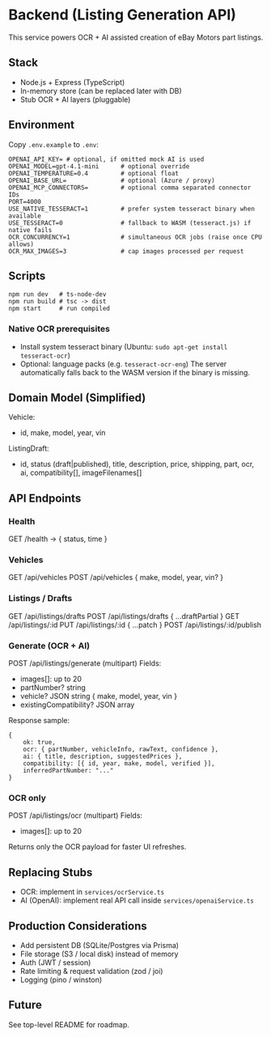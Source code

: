 ﻿# Backend (Listing Generation API)

This service powers OCR + AI assisted creation of eBay Motors part listings.

## Stack
- Node.js + Express (TypeScript)
- In-memory store (can be replaced later with DB)
- Stub OCR + AI layers (pluggable)

## Environment
Copy `.env.example` to `.env`:
```
OPENAI_API_KEY= # optional, if omitted mock AI is used
OPENAI_MODEL=gpt-4.1-mini      # optional override
OPENAI_TEMPERATURE=0.4         # optional float
OPENAI_BASE_URL=               # optional (Azure / proxy)
OPENAI_MCP_CONNECTORS=         # optional comma separated connector IDs
PORT=4000
USE_NATIVE_TESSERACT=1         # prefer system tesseract binary when available
USE_TESSERACT=0                # fallback to WASM (tesseract.js) if native fails
OCR_CONCURRENCY=1              # simultaneous OCR jobs (raise once CPU allows)
OCR_MAX_IMAGES=3               # cap images processed per request
```

## Scripts
```
npm run dev   # ts-node-dev
npm run build # tsc -> dist
npm start     # run compiled
```

### Native OCR prerequisites
- Install system tesseract binary (Ubuntu: `sudo apt-get install tesseract-ocr`)
- Optional: language packs (e.g. `tesseract-ocr-eng`)
The server automatically falls back to the WASM version if the binary is missing.

## Domain Model (Simplified)
Vehicle:
- id, make, model, year, vin

ListingDraft:
- id, status (draft|published), title, description, price, shipping, part, ocr, ai, compatibility[], imageFilenames[]

## API Endpoints
### Health
GET /health -> { status, time }

### Vehicles
GET /api/vehicles
POST /api/vehicles { make, model, year, vin? }

### Listings / Drafts
GET /api/listings/drafts
POST /api/listings/drafts { ...draftPartial }
GET /api/listings/:id
PUT /api/listings/:id { ...patch }
POST /api/listings/:id/publish

### Generate (OCR + AI)
POST /api/listings/generate (multipart)
Fields:
- images[]: up to 20
- partNumber? string
- vehicle? JSON string { make, model, year, vin }
- existingCompatibility? JSON array

Response sample:
```
{
	ok: true,
	ocr: { partNumber, vehicleInfo, rawText, confidence },
	ai: { title, description, suggestedPrices },
	compatibility: [{ id, year, make, model, verified }],
	inferredPartNumber: "..."
}
```

### OCR only
POST /api/listings/ocr (multipart)
Fields:
- images[]: up to 20

Returns only the OCR payload for faster UI refreshes.

## Replacing Stubs
- OCR: implement in `services/ocrService.ts`
- AI (OpenAI): implement real API call inside `services/openaiService.ts`

## Production Considerations
- Add persistent DB (SQLite/Postgres via Prisma)
- File storage (S3 / local disk) instead of memory
- Auth (JWT / session)
- Rate limiting & request validation (zod / joi)
- Logging (pino / winston)

## Future
See top-level README for roadmap.
